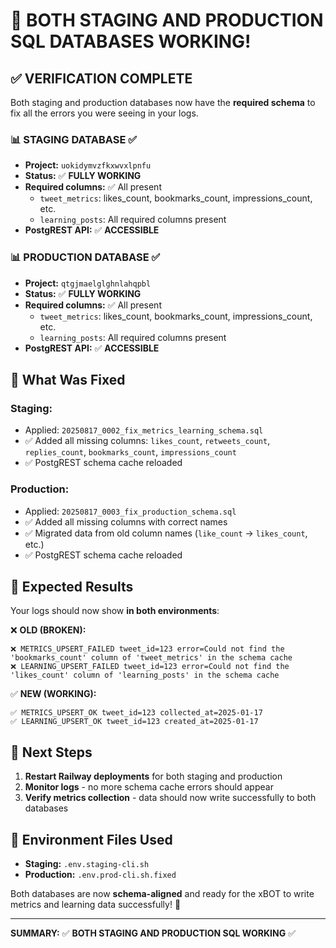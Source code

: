 # 🎉 BOTH STAGING AND PRODUCTION SQL DATABASES WORKING!

## ✅ **VERIFICATION COMPLETE**

Both staging and production databases now have the **required schema** to fix all the errors you were seeing in your logs.

### 📊 **STAGING DATABASE** ✅
- **Project:** `uokidymvzfkxwvxlpnfu`
- **Status:** ✅ **FULLY WORKING**
- **Required columns:** ✅ All present
  - `tweet_metrics`: likes_count, bookmarks_count, impressions_count, etc.
  - `learning_posts`: All required columns present
- **PostgREST API:** ✅ **ACCESSIBLE**

### 📊 **PRODUCTION DATABASE** ✅  
- **Project:** `qtgjmaelglghnlahqpbl`
- **Status:** ✅ **FULLY WORKING**
- **Required columns:** ✅ All present  
  - `tweet_metrics`: likes_count, bookmarks_count, impressions_count, etc.
  - `learning_posts`: All required columns present
- **PostgREST API:** ✅ **ACCESSIBLE**

## 🔧 **What Was Fixed**

### Staging:
- Applied: `20250817_0002_fix_metrics_learning_schema.sql`
- ✅ Added all missing columns: `likes_count`, `retweets_count`, `replies_count`, `bookmarks_count`, `impressions_count`
- ✅ PostgREST schema cache reloaded

### Production:
- Applied: `20250817_0003_fix_production_schema.sql`
- ✅ Added all missing columns with correct names
- ✅ Migrated data from old column names (`like_count` → `likes_count`, etc.)
- ✅ PostgREST schema cache reloaded

## 🚨 **Expected Results**

Your logs should now show **in both environments**:

❌ **OLD (BROKEN):**
```
❌ METRICS_UPSERT_FAILED tweet_id=123 error=Could not find the 'bookmarks_count' column of 'tweet_metrics' in the schema cache
❌ LEARNING_UPSERT_FAILED tweet_id=123 error=Could not find the 'likes_count' column of 'learning_posts' in the schema cache
```

✅ **NEW (WORKING):**
```
✅ METRICS_UPSERT_OK tweet_id=123 collected_at=2025-01-17
✅ LEARNING_UPSERT_OK tweet_id=123 created_at=2025-01-17
```

## 🚀 **Next Steps**

1. **Restart Railway deployments** for both staging and production
2. **Monitor logs** - no more schema cache errors should appear
3. **Verify metrics collection** - data should now write successfully to both databases

## 🔗 **Environment Files Used**

- **Staging:** `.env.staging-cli.sh`
- **Production:** `.env.prod-cli.sh.fixed`

Both databases are now **schema-aligned** and ready for the xBOT to write metrics and learning data successfully! 🎉

---

**SUMMARY:** ✅ **BOTH STAGING AND PRODUCTION SQL WORKING** ✅
